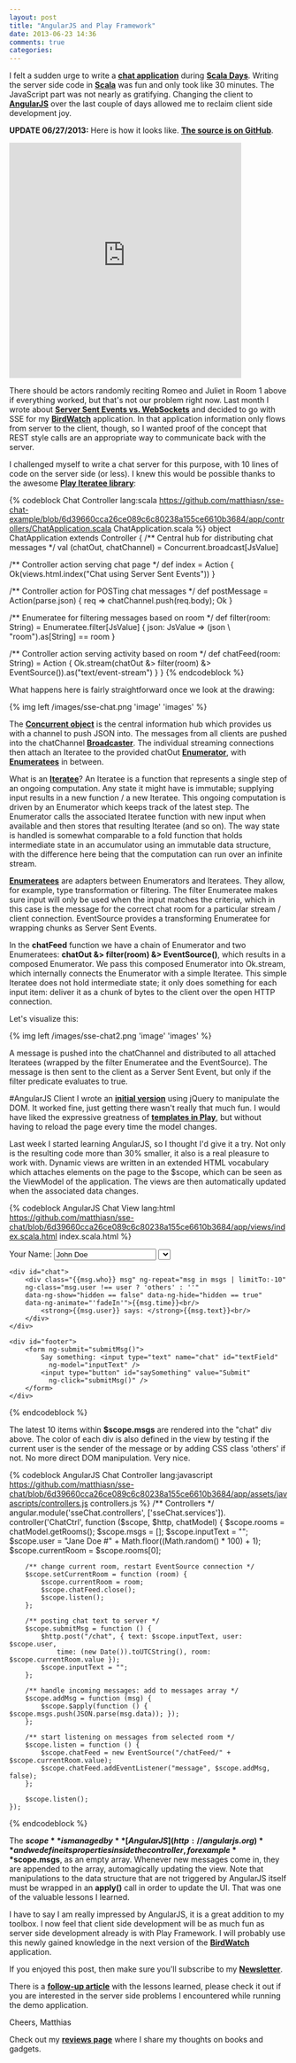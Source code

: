 ```yaml
---
layout: post
title: "AngularJS and Play Framework"
date: 2013-06-23 14:36
comments: true
categories: 
---
```

I felt a sudden urge to write a **[chat application](http://bit.ly/sse-chat-github)** during **[Scala Days](http://scaladays.org)**. Writing the server side code in **[Scala](http://www.scala-lang.org)** was fun and only took like 30 minutes. The JavaScript part was not nearly as gratifying. Changing the client to **[AngularJS](http://angularjs.org)** over the last couple of days allowed me to reclaim client side development joy. 

<!-- more -->

**UPDATE 06/27/2013:** Here is how it looks like. **[The source is on GitHub](https://github.com/matthiasn/sse-chat/)**.

<iframe width="420" height="425" src="http://sse-chat.matthiasnehlsen.com/" frameborder="0" allowfullscreen></iframe>

There should be actors randomly reciting Romeo and Juliet in Room 1 above if everything worked, but that's not our problem right now. Last month I wrote about **[Server Sent Events vs. WebSockets](http://matthiasnehlsen.com/blog/2013/05/01/server-sent-events-vs-websockets/)** and decided to go with SSE for my **[BirdWatch](http://bit.ly/BirdWatch)** application. In that application information only flows from server to the client, though, so I wanted proof of the concept that REST style calls are an appropriate way to communicate back with the server.
 
I challenged myself to write a chat server for this purpose, with 10 lines of code on the server side (or less). I knew this would be possible thanks to the awesome **[Play Iteratee library](http://www.playframework.com/documentation/2.1.1/Iteratees)**:

{% codeblock Chat Controller lang:scala https://github.com/matthiasn/sse-chat-example/blob/6d39660cca26ce089c6c80238a155ce6610b3684/app/controllers/ChatApplication.scala ChatApplication.scala %}
object ChatApplication extends Controller {
  /** Central hub for distributing chat messages */
  val (chatOut, chatChannel) = Concurrent.broadcast[JsValue]

  /** Controller action serving chat page */
  def index = Action { Ok(views.html.index("Chat using Server Sent Events")) }

  /** Controller action for POSTing chat messages */
  def postMessage = Action(parse.json) { req => chatChannel.push(req.body); Ok }

  /** Enumeratee for filtering messages based on room */
  def filter(room: String) = Enumeratee.filter[JsValue] { 
    json: JsValue => (json \ "room").as[String] == room 
  }

  /** Controller action serving activity based on room */
  def chatFeed(room: String) = Action { 
    Ok.stream(chatOut &> filter(room) &> EventSource()).as("text/event-stream") 
  } 
}
{% endcodeblock %}

What happens here is fairly straightforward once we look at the drawing:

{% img left /images/sse-chat.png 'image' 'images' %}

The **[Concurrent object](https://github.com/playframework/Play20/tree/2.1.0/framework/src/iteratees/src/main/scala/play/api/libs/iteratee/Concurrent.scala)** is the central information hub which provides us with a channel to push JSON into. The messages from all clients are pushed into the chatChannel **[Broadcaster](http://www.playframework.com/documentation/api/2.1.1/scala/index.html#play.api.libs.iteratee.Concurrent$$Broadcaster)**. The individual streaming connections then attach an Iteratee to the provided chatOut **[Enumerator](http://www.playframework.com/documentation/api/2.1.1/scala/index.html#play.api.libs.iteratee.Enumerator)**, with **[Enumeratees](http://www.playframework.com/documentation/api/2.1.1/scala/index.html#play.api.libs.iteratee.Enumeratee)**  in between.

What is an **[Iteratee](http://www.playframework.com/documentation/api/2.1.1/scala/index.html#play.api.libs.iteratee.Iteratee)**? An Iteratee is a function that represents a single step of an ongoing computation. Any state it might have is immutable; supplying input results in a new function / a new Iteratee. This ongoing computation is driven by an Enumerator which keeps track of the latest step. The Enumerator calls the associated Iteratee function with new input when available and then stores that resulting Iteratee (and so on). The way state is handled is somewhat comparable to a fold function that holds intermediate state in an accumulator using an immutable data structure, with the difference here being that the computation can run over an infinite stream. 

**[Enumeratees](http://www.playframework.com/documentation/api/2.1.1/scala/index.html#play.api.libs.iteratee.Enumeratee)** are adapters between Enumerators and Iteratees. They allow, for example, type transformation or filtering. The filter Enumeratee makes sure input will only be used when the input matches the criteria, which in this case is the message for the correct chat room for a particular stream / client connection. EventSource provides a transforming Enumeratee for wrapping chunks as Server Sent Events.

In the **chatFeed** function we have a chain of Enumerator and two Enumeratees: **chatOut &> filter(room) &> EventSource()**, which results in a composed Enumerator. We pass this composed Enumerator into Ok.stream, which internally connects the Enumerator with a simple Iteratee. This simple Iteratee does not hold intermediate state; it only does something for each input item: deliver it as a chunk of bytes to the client over the open HTTP connection.

Let's visualize this:

{% img left /images/sse-chat2.png 'image' 'images' %}

A message is pushed into the chatChannel and distributed to all attached Iteratees (wrapped by the filter Enumeratee and the EventSource). The message is then sent to the client as a Server Sent Event, but only if the filter predicate evaluates to true.

#AngularJS Client
I wrote an **[initial version](https://github.com/matthiasn/sse-chat/blob/0af191e628a450ca8fd4d41bcbff382011cd0a13/app/assets/javascripts/main.js)** using jQuery to manipulate the DOM. It worked fine, just getting there wasn't really that much fun. I would have liked the expressive greatness of **[templates in Play](http://www.playframework.com/documentation/2.1.1/ScalaTemplates)**, but without having to reload the page every time the model changes.

Last week I started learning AngularJS, so I thought I'd give it a try. Not only is the resulting code more than 30% smaller, it also is a real pleasure to work with. Dynamic views are written in an extended HTML vocabulary which attaches elements on the page to the $scope, which can be seen as the ViewModel of the application. The views are then automatically updated when the associated data changes. 

{% codeblock AngularJS Chat View lang:html https://github.com/matthiasn/sse-chat/blob/6d39660cca26ce089c6c80238a155ce6610b3684/app/views/index.scala.html index.scala.html %}
<div ng-controller="ChatCtrl">
    <div id="header">
        Your Name: <input type="text" name="user" id="userField" value="John Doe" 
          ng-model="user" />
        <select ng-model="currentRoom" ng-change="setCurrentRoom(currentRoom)" 
          ng-options="r.name for r in rooms"></select>
    </div>

    <div id="chat">
        <div class="{{msg.who}} msg" ng-repeat="msg in msgs | limitTo:-10"
        ng-class="msg.user !== user ? 'others' : ''"
        data-ng-show="hidden == false" data-ng-hide="hidden == true"
        data-ng-animate="'fadeIn'">{{msg.time}}<br/>
            <strong>{{msg.user}} says: </strong>{{msg.text}}<br/>
        </div>
    </div>

    <div id="footer">
        <form ng-submit="submitMsg()">
            Say something: <input type="text" name="chat" id="textField" 
              ng-model="inputText" />
            <input type="button" id="saySomething" value="Submit" 
              ng-click="submitMsg()" />
        </form>
    </div>
</div>        
{% endcodeblock %}

The latest 10 items within **$scope.msgs** are rendered into the "chat" div above. The color of each div is also defined in the view by testing if the current user is the sender of the message or by adding CSS class 'others' if not. No more direct DOM manipulation. Very nice.

{% codeblock AngularJS Chat Controller lang:javascript https://github.com/matthiasn/sse-chat/blob/6d39660cca26ce089c6c80238a155ce6610b3684/app/assets/javascripts/controllers.js controllers.js %}
/** Controllers */
angular.module('sseChat.controllers', ['sseChat.services']).
    controller('ChatCtrl', function ($scope, $http, chatModel) {
        $scope.rooms = chatModel.getRooms();
        $scope.msgs = [];
        $scope.inputText = "";
        $scope.user = "Jane Doe #" + Math.floor((Math.random() * 100) + 1);
        $scope.currentRoom = $scope.rooms[0];

        /** change current room, restart EventSource connection */
        $scope.setCurrentRoom = function (room) {
            $scope.currentRoom = room;
            $scope.chatFeed.close();
            $scope.listen();
        };

        /** posting chat text to server */
        $scope.submitMsg = function () {
            $http.post("/chat", { text: $scope.inputText, user: $scope.user,
                time: (new Date()).toUTCString(), room: $scope.currentRoom.value });
            $scope.inputText = "";
        };

        /** handle incoming messages: add to messages array */
        $scope.addMsg = function (msg) { 
            $scope.$apply(function () { $scope.msgs.push(JSON.parse(msg.data)); });
        };

        /** start listening on messages from selected room */
        $scope.listen = function () {
            $scope.chatFeed = new EventSource("/chatFeed/" + $scope.currentRoom.value);
            $scope.chatFeed.addEventListener("message", $scope.addMsg, false);
        };

        $scope.listen();
    });
{% endcodeblock %}

The **$scope** is managed by **[AngularJS](http://angularjs.org)** and we define its properties inside the controller, for example **$scope.msgs**, as an empty array. Whenever new messages come in, they are appended to the array, automagically updating the view. Note that manipulations to the data structure that are not triggered by AngularJS itself must be wrapped in an **apply()** call in order to update the UI. That was one of the valuable lessons I learned.

I have to say I am really impressed by AngularJS, it is a great addition to my toolbox. I now feel that client side development will be as much fun as server side development already is with Play Framework. I will probably use this newly gained knowledge in the next version of the **[BirdWatch](http://bit.ly/BirdWatch)** application.

If you enjoyed this post, then make sure you'll subscribe to my **<a href="http://eepurl.com/y0HWv" target="_blank">Newsletter</a>**. 

There is a **[follow-up article](http://matthiasnehlsen.com/blog/2013/07/03/angularjs-and-play-maintenance/)** with the lessons learned, please check it out if you are interested in the server side problems I encountered while running the demo application.

Cheers, Matthias

Check out my **[reviews page](/reviews)** where I share my thoughts on books and gadgets.
